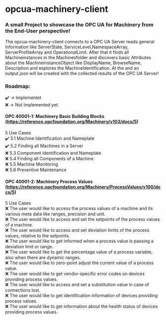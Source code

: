 # opcua-machinery-client

### A small Project to showcase the OPC UA for Machinery from the End-User perspective!

The opcua-machinery-client connects to a OPC UA Server reads general Information like ServerState, ServiceLevel,NamespaceArray, ServerProfileArray and OperationalLimit. After that it finds all Machineinstances in the Machinesfolder and discovers basic Attributes about the MachineinstanceObject like DisplayName, BrowseName, Description and explores the MachineIdentification. At the and an output.json will be created with the collected results of the OPC UA Server!

### Roadmap:

:heavy_check_mark: -> Implementet  
:x: -> Not Implemented yet

#### OPC 40001-1: Machinery Basic Building Blocks (https://reference.opcfoundation.org/Machinery/v103/docs/5)
5 Use Cases  
:heavy_check_mark: 5.1 Machine Identification and Nameplate   
:heavy_check_mark: 5.2 Finding all Machines in a Server    
:x: 5.3 Component Identification and Nameplate  
:x: 5.4 Finding all Components of a Machine    
:x: 5.5 Machine Monitoring  
:x: 5.6 Preventive Maintenance  

#### OPC 40001-2: Machinery Process Values (https://reference.opcfoundation.org/Machinery/ProcessValues/v100/docs/5)
5 Use Cases  
:x: The user would like to access the process values of a machine and its various meta data like ranges, precision and unit.  
:x: The user would like to access and set the setpoints of the process values of a machine.  
:x: The user would like to access and set deviation limits of the process values, relative to the setpoints.  
:x: The user would like to get informed when a process value is passing a deviation limit or range.  
:x: The user would like to get the percentage value of a process variable, also when there are dynamic ranges.  
:x: The user would like to zero-point adjust the current value of a process value.  
:x: The user would like to get vendor-specific error codes on devices providing process values.  
:x: The user would like to access and set a substitution value in case of connections lost.  
:x: The user would like to get identification information of devices providing process values.  
:x: The user would like to get information about the health status of devices providing process values.  
